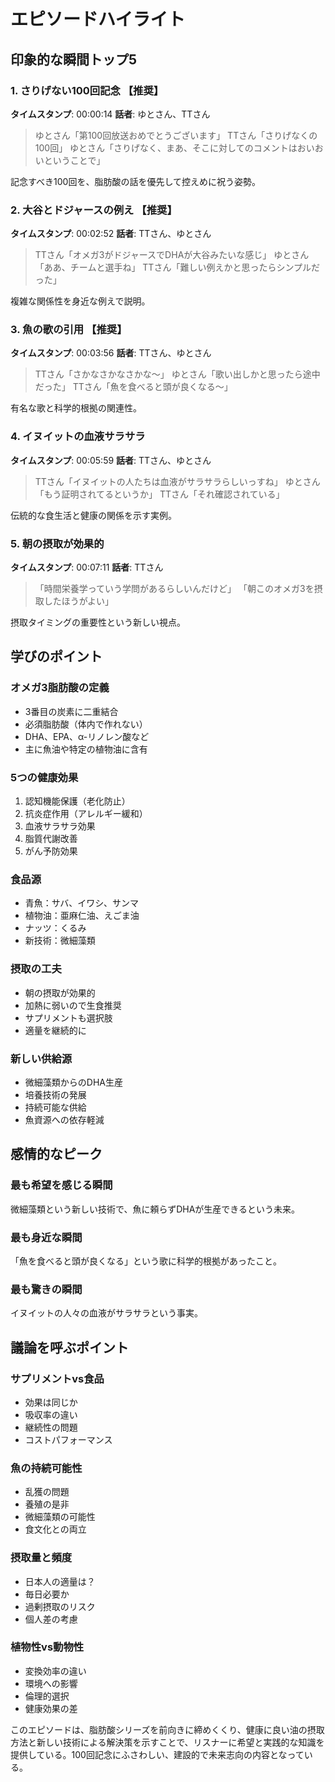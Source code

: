 # エピソードハイライト

## 印象的な瞬間トップ5

### 1. さりげない100回記念 【推奨】
**タイムスタンプ**: 00:00:14
**話者**: ゆとさん、TTさん

> ゆとさん「第100回放送おめでとうございます」
> TTさん「さりげなくの100回」
> ゆとさん「さりげなく、まあ、そこに対してのコメントはおいおいということで」

記念すべき100回を、脂肪酸の話を優先して控えめに祝う姿勢。

### 2. 大谷とドジャースの例え 【推奨】
**タイムスタンプ**: 00:02:52
**話者**: TTさん、ゆとさん

> TTさん「オメガ3がドジャースでDHAが大谷みたいな感じ」
> ゆとさん「ああ、チームと選手ね」
> TTさん「難しい例えかと思ったらシンプルだった」

複雑な関係性を身近な例えで説明。

### 3. 魚の歌の引用 【推奨】
**タイムスタンプ**: 00:03:56
**話者**: TTさん、ゆとさん

> TTさん「さかなさかなさかな〜」
> ゆとさん「歌い出しかと思ったら途中だった」
> TTさん「魚を食べると頭が良くなる〜」

有名な歌と科学的根拠の関連性。

### 4. イヌイットの血液サラサラ
**タイムスタンプ**: 00:05:59
**話者**: TTさん、ゆとさん

> TTさん「イヌイットの人たちは血液がサラサラらしいっすね」
> ゆとさん「もう証明されてるというか」
> TTさん「それ確認されている」

伝統的な食生活と健康の関係を示す実例。

### 5. 朝の摂取が効果的
**タイムスタンプ**: 00:07:11
**話者**: TTさん

> 「時間栄養学っていう学問があるらしいんだけど」
> 「朝このオメガ3を摂取したほうがよい」

摂取タイミングの重要性という新しい視点。

## 学びのポイント

### オメガ3脂肪酸の定義
- 3番目の炭素に二重結合
- 必須脂肪酸（体内で作れない）
- DHA、EPA、α-リノレン酸など
- 主に魚油や特定の植物油に含有

### 5つの健康効果
1. 認知機能保護（老化防止）
2. 抗炎症作用（アレルギー緩和）
3. 血液サラサラ効果
4. 脂質代謝改善
5. がん予防効果

### 食品源
- 青魚：サバ、イワシ、サンマ
- 植物油：亜麻仁油、えごま油
- ナッツ：くるみ
- 新技術：微細藻類

### 摂取の工夫
- 朝の摂取が効果的
- 加熱に弱いので生食推奨
- サプリメントも選択肢
- 適量を継続的に

### 新しい供給源
- 微細藻類からのDHA生産
- 培養技術の発展
- 持続可能な供給
- 魚資源への依存軽減

## 感情的なピーク

### 最も希望を感じる瞬間
微細藻類という新しい技術で、魚に頼らずDHAが生産できるという未来。

### 最も身近な瞬間
「魚を食べると頭が良くなる」という歌に科学的根拠があったこと。

### 最も驚きの瞬間
イヌイットの人々の血液がサラサラという事実。

## 議論を呼ぶポイント

### サプリメントvs食品
- 効果は同じか
- 吸収率の違い
- 継続性の問題
- コストパフォーマンス

### 魚の持続可能性
- 乱獲の問題
- 養殖の是非
- 微細藻類の可能性
- 食文化との両立

### 摂取量と頻度
- 日本人の適量は？
- 毎日必要か
- 過剰摂取のリスク
- 個人差の考慮

### 植物性vs動物性
- 変換効率の違い
- 環境への影響
- 倫理的選択
- 健康効果の差

このエピソードは、脂肪酸シリーズを前向きに締めくくり、健康に良い油の摂取方法と新しい技術による解決策を示すことで、リスナーに希望と実践的な知識を提供している。100回記念にふさわしい、建設的で未来志向の内容となっている。